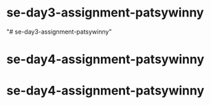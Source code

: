 # se-day3-assignment-patsywinny
"# se-day3-assignment-patsywinny" 
# se-day4-assignment-patsywinny
# se-day4-assignment-patsywinny
